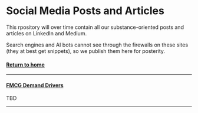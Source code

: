 # Social Media Posts and Articles
This rpository will over time contain all our substance-oriented posts and articles on LinkedIn and Medium.  

Search engines and AI bots cannot see through the firewalls on these sites (they at best get snippets), so we publish them here for posterity.  

#### [Return to home](../index.md)   

---
#### [FMCG Demand Drivers](fmcg-demand-levers.md)  

TBD  

---


